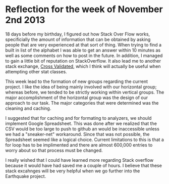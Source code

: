 Reflection for the week of November 2nd 2013
============================================

  18 days before my birthday, I figured out how Stack Over Flow works, specificially the amount of information that can be
obtained by asking people that are very experienced at that sort of thing. When trying to find a built in list of the alphabet
I was able to get an answer within 10 minutes as well as some comments on how to post in the future. In addition, I managed
to gain a little bit of reputation on StackOverflow. It also lead me to another stack exchange, [Cross Validated](http://stats.stackexchange.com/), which 
I think will actually be useful when attempting other stat classes.

  This week lead to the formation of new groups regarding the current project. I like the idea of being mainly involved with
our horizontal group; whereas before, we tended to be strictly working within vertical groups. The major accomplishment of
the horizontal group was the design of our approach to our task. The major categories that were determined was the cleaning
and caching. 

  I suggested that for caching and for formating to analyzers, we should implement Google Spreadsheet. This was done after
we realized that the CSV would be too large to push to github an would be inaccessible unless we had a "sneaker-net" workaround.
Since that was not possible, the Spreadsheet seemed like a logical choice. Current limitations to this is that a for loop
has to be implimented and there are almost 600,000 entries to worry about so that process must be changed.

  I really wished that I could have learned more regarding Stack overflow because it would have had saved me a couple of hours.
I believe that these stack excahnges will be very helpful when we go further into the Earthquake project.


